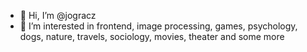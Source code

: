 - 👋 Hi, I’m @jogracz
- 👀 I’m interested in frontend, image processing, games, psychology, dogs, nature, travels, sociology, movies, theater and some more


<!---
jogracz/jogracz is a ✨ special ✨ repository because its `README.md` (this file) appears on your GitHub profile.
You can click the Preview link to take a look at your changes.
--->
